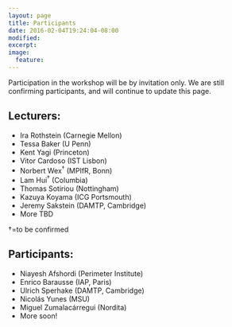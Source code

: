 ```yaml
---
layout: page
title: Participants
date: 2016-02-04T19:24:04-08:00
modified:
excerpt:
image:
  feature:
---
```


Participation in the workshop will be by invitation only.
We are still confirming participants, and will continue to update this
page.

## Lecturers:

* Ira Rothstein (Carnegie Mellon)
* Tessa Baker (U Penn)
* Kent Yagi (Princeton)
* Vitor Cardoso (IST Lisbon)
* Norbert Wex<sup>†</sup> (MPIfR, Bonn)
* Lam Hui<sup>†</sup> (Columbia)
* Thomas Sotiriou (Nottingham)
* Kazuya Koyama (ICG Portsmouth)
* Jeremy Sakstein (DAMTP, Cambridge)
* More TBD

†=to be confirmed

## Participants:

* Niayesh Afshordi (Perimeter Institute)
* Enrico Barausse (IAP, Paris)
* Ulrich Sperhake (DAMTP, Cambridge)
* Nicolás Yunes (MSU)
* Miguel Zumalacárregui (Nordita)
* More soon!
